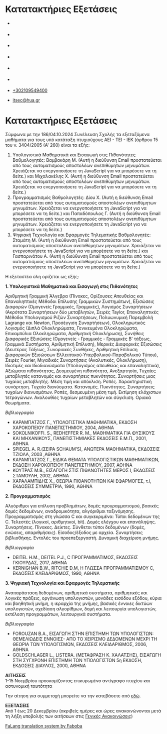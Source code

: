 Κατατακτήριες Εξετάσεις
===============  

*   [](https://www.facebook.com/ditharokopio)
*   [](https://www.youtube.com/channel/UCEHkYirpXF1nSLxDCrfDZ4A)
*   [](https://www.linkedin.com/company/77699385)
*   [](https://www.instagram.com/dithua)

*   [](https://dit.hua.gr/index.php/el/studies/undergraduate-studies?view=article&id=1899:ep261-proegmena-themata-leitourgikon-systematon&catid=93:dit-undergraduate-courses-5)
*   [](https://dit.hua.gr/index.php/en/studies/undergraduate-studies?view=article&id=1899:ep261-advanced-topics-in-operating-systems&catid=93:dit-undergraduate-courses-5)

*   [+302109549400](tel:+302109549400)
*   [itsec@hua.gr](mailto:itsec@hua.gr)

Κατατακτήριες Εξετάσεις
=======================

Σύμφωνα με την 186/04.10.2024 Συνέλευση Σχολής τα εξεταζόμενα μαθήματα για τους υπό κατάταξη πτυχιούχους ΑΕΙ - ΤΕΙ - ΙΕΚ (άρθρου 15 του ν. 3404/2005 (Α' 260) είναι τα εξής:

1.  Υπολογιστικά Μαθηματικά και Εισαγωγή στις Πιθανότητες Βαθμολογητές: Βαμβακάρη Μ. (Αυτή η διεύθυνση Email προστατεύεται από τους αυτοματισμούς αποστολέων ανεπιθύμητων μηνυμάτων. Χρειάζεται να ενεργοποιήσετε τη JavaScript για να μπορέσετε να τη δείτε.) και Μιχαλακέλης Χ. (Αυτή η διεύθυνση Email προστατεύεται από τους αυτοματισμούς αποστολέων ανεπιθύμητων μηνυμάτων. Χρειάζεται να ενεργοποιήσετε τη JavaScript για να μπορέσετε να τη δείτε.)
2.  Προγραμματισμός Βαθμολογητές: Δίου Χ. (Αυτή η διεύθυνση Email προστατεύεται από τους αυτοματισμούς αποστολέων ανεπιθύμητων μηνυμάτων. Χρειάζεται να ενεργοποιήσετε τη JavaScript για να μπορέσετε να τη δείτε.) και Παπαδόπουλος Γ. (Αυτή η διεύθυνση Email προστατεύεται από τους αυτοματισμούς αποστολέων ανεπιθύμητων μηνυμάτων. Χρειάζεται να ενεργοποιήσετε τη JavaScript για να μπορέσετε να τη δείτε.)
3.  Ψηφιακή Τεχνολογία και Εφαρμογές Τηλεματικής Βαθμολογητές: Σταμάτη Μ. (Αυτή η διεύθυνση Email προστατεύεται από τους αυτοματισμούς αποστολέων ανεπιθύμητων μηνυμάτων. Χρειάζεται να ενεργοποιήσετε τη JavaScript για να μπορέσετε να τη δείτε.) και Γασπαρινάτου Α. (Αυτή η διεύθυνση Email προστατεύεται από τους αυτοματισμούς αποστολέων ανεπιθύμητων μηνυμάτων. Χρειάζεται να ενεργοποιήσετε τη JavaScript για να μπορέσετε να τη δείτε.)

Η εξεταστέα ύλη ορίζεται ως εξής:

**1\. Υπολογιστικά Μαθηματικά και Εισαγωγή στις Πιθανότητες**

Αριθμητική Γραμμική Άλγεβρα (Πίνακες, Ορίζουσες Απευθείας και Επαναληπτικές Μέθοδοι Επίλυσης Γραμμικών Συστημάτων), Εξισώσεις Διαφορών (Ομογενείς Γραμμικές, Γραμμικές), Λογισμός Συναρτήσεων (Ακρότατα Συναρτήσεων δύο μεταβλητών, Σειρές Taylor, Επαναληπτικές Μέθοδοι Υπολογισμού Ριζών Συναρτήσεων, Πολυωνυμική Παρεμβολή Lagrange και Newton, Προσέγγιση Συναρτήσεων), Ολοκληρωτικός λογισμός (Διπλά Ολοκληρώματα, Γενικευμένα Ολοκληρώματα, Επικαμπύλια Ολοκληρώματα, Αριθμητική Ολοκλήρωση), Συνήθεις Διαφορικές Εξισώσεις (Ομογενείς - Γραμμικές - Γραμμικές Β’ τάξεως, Γραμμικά Συστήματα, Αριθμητική Επίλυση), Μερικές Διαφορικές Εξισώσεις (Δευτέρας Τάξεως, Συνοριακές Συνθήκες, Αριθμητική Επίλυση Διαφορικών Εξισώσεων Ελλειπτικού-Υπερβολικού-Παραβολικού Τύπου), Σειρές Fourier, Μιγαδικές Συναρτήσεις (Αναλυτικές, Ολοκλήρωση), Ιδιοτιμές και Ιδιοδιανύσματα (Υπολογισμός απευθείας και επαναληπτικά), Αξιώματα πιθανότητας, Δεσμευμένη πιθανότητα, Ανεξαρτησία, Τυχαίες μεταβλητές κατανομές και συναρτήσεις πυκνότητας. Συναρτήσεις μιας τυχαίας μεταβλητής. Μέση τιμή και απόκλιση. Ροπές. Χαρακτηριστική συνάρτηση. Τυχαία διανύσματα. Κατανομές. Πυκνότητες. Συναρτήσεις τυχαίων διανυσμάτων. Ροπές, δεσμευμένη μέση τιμή. Εκτίμηση ελάχιστων τετραγώνων. Ακολουθίες τυχαίων μεταβλητών και σύγκλιση. Οριακά θεωρήματα.

_Βιβλιογραφία_

*   ΚΑΡΑΜΠΑΤΖΟΣ Γ., ΥΠΟΛΟΓΙΣΤΙΚΑ ΜΑΘΗΜΑΤΙΚΑ, ΕΚΔΟΣΗ ΧΑΡΟΚΟΠΕΙΟΥ ΠΑΝΕΠΙΣΤΗΜΙΟΥ, 2004, ΑΘΗΝΑ
*   SOKOLNIKOFFI. S., REDHEFFER R. M., ΜΑΘΗΜΑΤΙΚΑ ΓΙΑ ΦΥΣΙΚΟΥΣ ΚΑΙ ΜΗΧΑΝΙΚΟΥΣ, ΠΑΝΕΠΙΣΤΗΜΙΑΚΕΣ ΕΚΔΟΣΕΙΣ Ε.Μ.Π., 2001, ΑΘΗΝΑ
*   SPIEGEL Α. R.(ΣΕΙΡΑ SCHAUM’S), ΑΝΩΤΕΡΑ ΜΑΘΗΜΑΤΙΚΑ, ΕΚΔΟΣΕΙΣ ΤΖΙΟΛΑ, 2003 ,ΑΘΗΝΑ
*   ΚΑΡΑΜΠΑΤΖΟΣ Γ., ΕΙΔΙΚΑ ΘΕΜΑΤΑ ΥΠΟΛΟΓΙΣΤΙΚΩΝ ΜΑΘΗΜΑΤΙΚΩΝ, ΕΚΔΟΣΗ ΧΑΡΟΚΟΠΕΙΟΥ ΠΑΝΕΠΙΣΤΗΜΙΟΥ, 2007, ΑΘΗΝΑ
*   ΚΟΥΤΡΑΣ Μ.Β., ΕΙΣΑΓΩΓΗ ΣΤΙΣ ΠΙΘΑΝΟΤΗΤΕΣ ΜΕΡΟΣ Ι, ΕΚΔΟΣΕΙΣ ΣΤΑΜΟΥΛΗ, 2002, ΑΘΗΝΑ
*   ΧΑΡΑΛΑΜΠΙΔΗΣ Χ., ΘΕΩΡΙΑ ΠΙΘΑΝΟΤΗΤΩΝ ΚΑΙ ΕΦΑΡΜΟΓΕΣ, τ.Ι, ΕΚΔΟΣΕΙΣ ΣΥΜΜΕΤΡΙΑ, 1990, ΑΘΗΝΑ

**2\. Προγραμματισμός**

Αλγόριθμοι για επίλυση προβλημάτων, δομές προγραμματισμού, βασικές δομές δεδομένων, αναδρομικότητα, αλγόριθμοι ταξινόμησης. Προγραμματισμός στη γλώσσα C και συγκεκριμένα: Τύποι δεδομένων της C. Τελεστές (λογικοί, αριθμητικοί, bit). Δομές ελέγχου και επανάληψης. Συναρτήσεις. Πίνακες. Δείκτες. Σύνθετοι τύποι δεδομένων (δομές, ενώσεις, απαριθμήσεις). Είσοδος/έξοδος με αρχεία. Συναρτήσεις βιβλιοθήκης. Εντολές του προεπεξεργαστή. Δυναμική διαχείριση μνήμης.

_Βιβλιογραφία_

*   DEITEL H.M., DEITEL P.J., C ΠΡΟΓΡΑΜΜΑΤΙΜΟΣ, ΕΚΔΟΣΕΙΣ ΓΚΙΟΥΡΔΑΣ, 2017, ΑΘΗΝΑ
*   KERNIGHAN B.W., RITCHIE D.M, Η ΓΛΩΣΣΑ ΠΡΟΓΡΑΜΜΑΤΙΣΜΟΥ C, ΕΚΔΟΣΕΙΣ ΚΛΕΙΔΑΡΙΘΜΟΣ, 1990, ΑΘΗΝΑ

**3\. Ψηφιακή Τεχνολογία και Εφαρμογές Τηλεματικής**

Αναπαράσταση δεδομένων, αριθμητικά συστήματα, αριθμητικές και λογικές πράξεις, οργάνωση υπολογιστών, μονάδες εισόδου εξόδου, κύρια και βοηθητική μνήμη, η ιεραρχία της μνήμης, βασικές έννοιες δικτύων υπολογιστών, σχεδίαση αλγορίθμων, δομή και λειτουργία υπολογιστών, εκτέλεση προγραμμάτων, λειτουργικά συστήματα.

_Βιβλιογραφία_

*   FOROUZAN Β.Α., ΕΙΣΑΓΩΓΗ ΣΤΗΝ ΕΠΙΣΤΗΜΗ ΤΩΝ ΥΠΟΛΟΓΙΣΤΩΝ: ΘΕΜΕΛΙΩΔΕΙΣ ΕΝΝΟΙΕΣ- ΑΠΟ ΤΟ ΧΕΙΡΙΣΜΟ ΔΕΔΟΜΕΝΩΝ ΜΕΧΡΙ ΤΗ ΘΕΩΡΙΑ ΤΩΝ ΥΠΟΛΟΓΙΣΜΩΝ, ΕΚΔΟΣΕΙΣ ΚΛΕΙΔΑΡΙΘΜΟΣ, 2006, ΑΘΗΝΑ
*   GOLDSCHLAGER L., LISTERA. (ΜΕΤΑΦΡΑΣΗ Κ. ΧΑΛΑΤΣΗΣ), ΕΙΣΑΓΩΓΗ ΣΤΗ ΣΥΓΧΡΟΝΗ ΕΠΙΣΤΗΜΗ ΤΩΝ ΥΠΟΛΟΓΙΣΤΩΝ 5η ΕΚΔΟΣΗ, ΕΚΔΟΣΕΙΣ ΔΙΑΥΛΟΣ, 2000, ΑΘΗΝΑ

**ΑΙΤΗΣΕΙΣ**  
1-15 Νοεμβρίου προσκομίζοντας επικυρωμένο αντίγραφο πτυχίου και αστυνομική ταυτότητα

Την αίτηση για συμμετοχή μπορείτε να την κατεβάσετε από [εδώ](https://www.dit.hua.gr/index.php/el/infrastructure-2/general/1818-2023-2026).

**ΕΞΕΤΑΣΕΙΣ**  
Από 1 έως 20 Δεκεμβρίου (ακριβείς ημέρες και ώρες ανακοινώνονται μετά τη λήξη υποβολής των αιτήσεων στις [Γενικές Ανακοινώσεις](https://www.dit.hua.gr/index.php/el/infrastructure-2/general/1754-programma-katatakterion-exetaseon-2022-2023))

[FaLang translation system by Faboba](http://www.faboba.com/ "Faboba : Création de composantJoomla")

[](https://dit.hua.gr/index.php/el/studies/undergraduate-studies?view=article&id=88#)